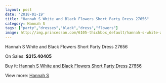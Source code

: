 ```yaml
---
layout: post
date: '2018-01-19'
title: "Hannah S White and Black Flowers Short Party Dress 27656"
category: Hannah S
tags: ["party","dresses","black","dress","flowers"]
image: http://img.princessan.com/6105-thickbox_default/hannah-s-white-and-black-flowers-short-party-dress-27656.jpg
---
```

Hannah S White and Black Flowers Short Party Dress 27656

On Sales: **$315.40405**
<a href="https://www.princessan.com/en/hannah-s/2792-hannah-s-white-and-black-flowers-short-party-dress-27656.html"><amp-img layout="responsive" width="600" height="600" src="//img.princessan.com/6105-thickbox_default/hannah-s-white-and-black-flowers-short-party-dress-27656.jpg" alt="Hannah S White and Black Flowers Short Party Dress 27656 0" /></a>
<a href="https://www.princessan.com/en/hannah-s/2792-hannah-s-white-and-black-flowers-short-party-dress-27656.html"><amp-img layout="responsive" width="600" height="600" src="//img.princessan.com/6106-thickbox_default/hannah-s-white-and-black-flowers-short-party-dress-27656.jpg" alt="Hannah S White and Black Flowers Short Party Dress 27656 1" /></a>

Buy it: [Hannah S White and Black Flowers Short Party Dress 27656](https://www.princessan.com/en/hannah-s/2792-hannah-s-white-and-black-flowers-short-party-dress-27656.html "Hannah S White and Black Flowers Short Party Dress 27656")

View more: [Hannah S](https://www.princessan.com/en/22-hannah-s "Hannah S")